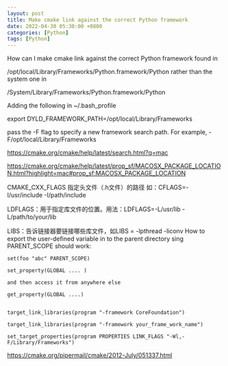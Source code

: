 ```yaml
---
layout: post
title: Make cmake link against the correct Python framework
date: 2022-04-30 05:30:00 +0800
categories: [Python]
tags: [Python]
---
```

How can I make cmake link against the correct Python framework found in

/opt/local/Library/Frameworks/Python.framework/Python rather than the system one in

/System/Library/Frameworks/Python.framework/Python


Adding the following in ~/.bash_profile

export DYLD_FRAMEWORK_PATH=/opt/local/Library/Frameworks

pass the -F flag to specify a new framework search path. For example, -F/opt/local/Library/Frameworks


https://cmake.org/cmake/help/latest/search.html?q=mac

https://cmake.org/cmake/help/latest/prop_sf/MACOSX_PACKAGE_LOCATION.html?highlight=mac#prop_sf:MACOSX_PACKAGE_LOCATION


CMAKE_CXX_FLAGS 指定头文件（.h文件）的路径 如：CFLAGS=-I/usr/include -I/path/include

LDFLAGS：用于指定库文件的位置。用法：LDFLAGS=-L/usr/lib -L/path/to/your/lib

LIBS：告诉链接器要链接哪些库文件，如LIBS = -lpthread -liconv
How to export the user-defined variable in to the parent directory sing PARENT_SCOPE should work:
```
set(foo "abc" PARENT_SCOPE)

set_property(GLOBAL .... )

and then access it from anywhere else

get_property(GLOBAL ....)


target_link_libraries(program "-framework CoreFoundation")

target_link_libraries(program "-framework your_frame_work_name")

set_target_properties(program PROPERTIES LINK_FLAGS "-Wl,-F/Library/Frameworks")
```

https://cmake.org/pipermail/cmake/2012-July/051337.html